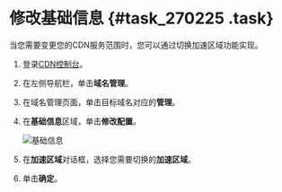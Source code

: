 # 修改基础信息 {#task_270225 .task}

当您需要变更您的CDN服务范围时，您可以通过切换加速区域功能实现。

1.  登录[CDN控制台](https://cdn.console.aliyun.com)。
2.  在左侧导航栏，单击**域名管理**。
3.  在域名管理页面，单击目标域名对应的**管理**。
4.  在**基础信息**区域，单击**修改配置**。 

    ![基础信息](http://static-aliyun-doc.oss-cn-hangzhou.aliyuncs.com/assets/img/223009/156652836247753_zh-CN.png)

5.  在**加速区域**对话框，选择您需要切换的**加速区域**。
6.  单击**确定**。

